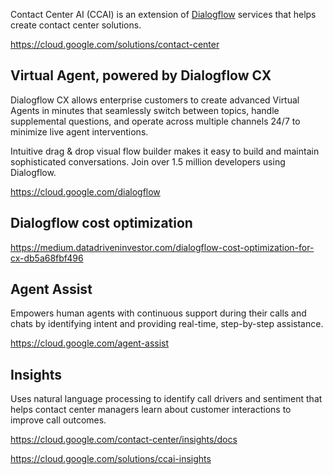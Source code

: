 Contact Center AI (CCAI) is an extension of [Dialogflow](https://cloud.google.com/dialogflow/docs) services that helps create contact center solutions.

https://cloud.google.com/solutions/contact-center

## Virtual Agent, powered by Dialogflow CX

Dialogflow CX allows enterprise customers to create advanced Virtual Agents in minutes that seamlessly switch between topics, handle supplemental questions, and operate across multiple channels 24/7 to minimize live agent interventions.

Intuitive drag & drop visual flow builder makes it easy to build and maintain sophisticated conversations. Join over 1.5 million developers using Dialogflow.

https://cloud.google.com/dialogflow

## Dialogflow cost optimization

https://medium.datadriveninvestor.com/dialogflow-cost-optimization-for-cx-db5a68fbf496

## Agent Assist

Empowers human agents with continuous support during their calls and chats by identifying intent and providing real-time, step-by-step assistance.


https://cloud.google.com/agent-assist


## Insights

Uses natural language processing to identify call drivers and sentiment that helps contact center managers learn about customer interactions to improve call outcomes.


https://cloud.google.com/contact-center/insights/docs

https://cloud.google.com/solutions/ccai-insights
